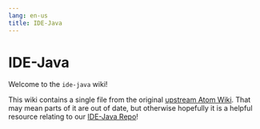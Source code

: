 ```yaml
---
lang: en-us
title: IDE-Java
---
```


# IDE-Java 

Welcome to the `ide-java` wiki!

This wiki contains a single file from the original [upstream Atom Wiki](https://github.com/atom/ide-java/wiki). That may mean parts of it are out of date, but otherwise hopefully it is a helpful resource relating to our [IDE-Java Repo](https://github.com/pulsar-edit/ide-java)!
